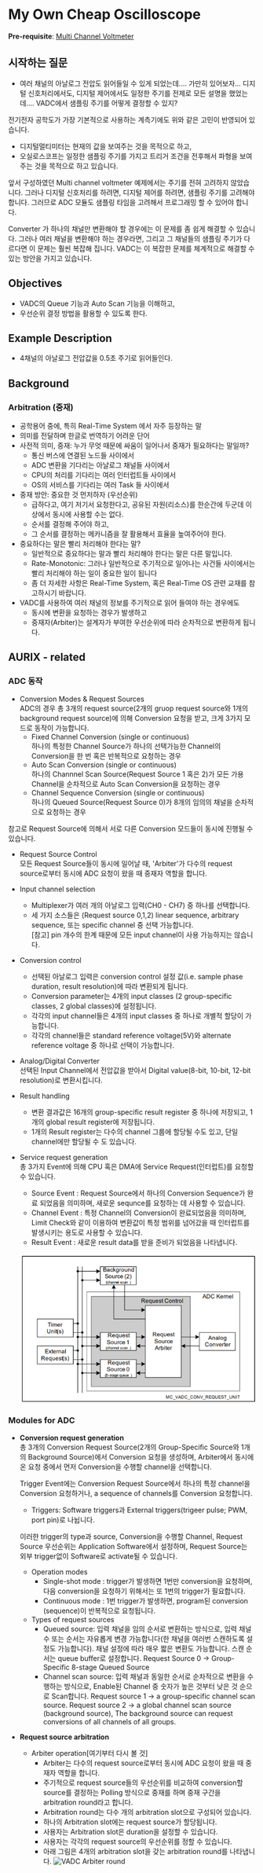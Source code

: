 # My Own Cheap Oscilloscope

**Pre-requisite**: [Multi Channel Voltmeter](https://www.notion.so/MultiChannelVoltmeter.md)

## 시작하는 질문

- 여러 채널의 아날로그 전압도 읽어들일 수 있게 되었는데.... 가만히 있어보자... 디지털 신호처리에서도, 디지털 제어에서도 일정한 주기를 전제로 모든 설명을 했었는데.... VADC에서 샘플링 주기를 어떻게 결정할 수 있지?

전기전자 공학도가 가장 기본적으로 사용하는 계측기에도 위와 같은 고민이 반영되어 있습니다.

- 디지털멀티미터는 현재의 값을 보여주는 것을 목적으로 하고,
- 오실로스코프는 일정한 샘플링 주기를 가지고 트리거 조건을 전후해서 파형을 보여주는 것을 목적으로 하고 있습니다.

앞서 구성하였던 Multi channel voltmeter 예제에서는 주기를 전혀 고려하지 않았습니다. 그러나 디지털 신호처리를 하려면, 디지털 제어를 하려면, 샘플링 주기를 고려해야 합니다. 그러므로 ADC 모듈도 샘플링 타임을 고려해서 프로그래밍 할 수 있어야 합니다.

Converter 가 하나의 채널만 변환해야 할 경우에는 이 문제를 좀 쉽게 해결할 수 있습니다. 그러나 여러 채널을 변환해야 하는 경우라면, 그리고 그 채널들의 샘플링 주기가 다르다면 이 문제는 훨씬 복잡해 집니다. VADC는 이 복잡한 문제를 체계적으로 해결할 수 있는 방안을 가지고 있습니다.

## Objectives

- VADC의 Queue 기능과 Auto Scan 기능을 이해하고,
- 우선순위 결정 방법을 활용할 수 있도록 한다.

## Example Description

- 4채널의 아날로그 전압값을 0.5초 주기로 읽어들인다.

## Background

### Arbitration (중재)

- 공학용어 중에, 특히 Real-Time System 에서 자주 등장하는 말
- 의미를 전달하며 한글로 번역하기 어려운 단어
- 사전적 의미, 중재: 누가 무엇 때문에 싸움이 일어나서 중재가 필요하다는 말일까?
    - 통신 버스에 연결된 노드들 사이에서
    - ADC 변환을 기다리는 아날로그 채널들 사이에서
    - CPU의 처리를 기다리는 여러 인터럽트들 사이에서
    - OS의 서비스를 기다리는 여러 Task 들 사이에서
- 중재 방안: 중요한 것 먼저하자 (우선순위)
    - 급하다고, 여기 저기서 요청한다고, 공유된 자원(리소스)를 한순간에 두군데 이상에서 동시에 사용할 수는 없다.
    - 순서를 결정해 주어야 하고,
    - 그 순서를 결정하는 메카니즘을 잘 활용해서 효율을 높여주어야 한다.
- 중요하다는 말은 빨리 처리해야 한다는 말?
    - 일반적으로 중요하다는 말과 빨리 처리해야 한다는 말은 다른 말입니다.
    - Rate-Monotonic: 그러나 일반적으로 주기적으로 일어나는 사건들 사이에서는 빨리 처리해야 하는 일이 중요한 일이 됩니다
    - 좀 더 자세한 사항은 Real-Time System, 혹은 Real-Time OS 관련 교재를 참고하시기 바랍니다.
- VADC를 사용하여 여러 채널의 정보를 주기적으로 읽어 들여야 하는 경우에도
    - 동시에 변환을 요청하는 경우가 발생하고
    - 중재자(Arbiter)는 설계자가 부여한 우선순위에 따라 순차적으로 변환하게 됩니다.

## AURIX - related

### ADC 동작

- Conversion Modes & Request Sources   
ADC의 경우 총 3개의 request source(2개의 gruop request source와 1개의 background request source)에 의해 Conversion 요청을 받고, 크게 3가지 모드로 동작이 가능합니다.
    - Fixed Channel Conversion (single or continuous)   
    하나의 특정한 Channel Source가 하나의 선택가능한 Channel의 Conversion을 한 번 혹은 반복적으로 요청하는 경우
    - Auto Scan Conversion (single or continuous)   
    하나의 Channnel Scan Source(Request Source 1 혹은 2)가 모든 가용 Channel을 순차적으로 Auto Scan Conversion을 요청하는 경우
    - Channel Sequence Conversion (single or continuous)   
    하나의 Queued Source(Request Source 0)가 8개의 임의의 채널을 순차적으로 요청하는 경우

참고로 Request Source에 의해서 서로 다른 Conversion 모드들이 동시에 진행될 수 있습니다.

- Request Source Control   
모든 Request Source들이 동시에 일어날 때, 'Arbiter'가 다수의 request source로부터 동시에 ADC 요청이 왔을 때 중재자 역할을 합니다.
- Input channel selection
    - Multiplexer가 여러 개의 아날로그 입력(CH0 - CH7) 중 하나를 선택합니다.
    - 세 가지 소스들은 (Request source 0,1,2) linear sequence, arbitrary sequence, 또는 specific channel 중 선택 가능합니다.   
    [참고] pin 개수의 한계 때문에 모든 input channel이 사용 가능하지는 않습니다.
- Conversion control
    - 선택된 아날로그 입력은 conversion control 설정 값(i.e. sample phase duration, result resolution)에 따라 변환되게 됩니다.
    - Conversion parameter는 4개의 input classes (2 group-specific classes, 2 global classes)에 설정됩니다.
    - 각각의 input channel들은 4개의 input classes 중 하나로 개별적 할당이 가능합니다.
    - 각각의 channel들은 standard reference voltage(5V)와 alternate reference voltage 중 하나로 선택이 가능합니다.
- Analog/Digital Converter   
선택된 Input Channel에서 전압값을 받아서 Digital value(8-bit, 10-bit, 12-bit resolution)로 변환시킵니다.
- Result handling   
    - 변환 결과값은 16개의 group-specific result register 중 하나에 저장되고, 1개의 global result register에 저장됩니다.
    - 1개의 Result register는 다수의 channel 그룹에 할당될 수도 있고, 단일 channel에만 할당될 수 도 있습니다.
- Service request generation    
총 3가지 Event에 의해 CPU 혹은 DMA에 Service Request(인터럽트)를 요청할 수 있습니다.
    - Source Event : Request Source에서 하나의 Conversion Sequence가 완료 되었음을 의미하며, 새로운 sequnce를 요청하는 데 사용할 수 있습니다.
    - Channel Event : 특정 Channel의 Conversion이 완료되었음을 의미하며, Limit Check와 같이 이용하여 변환값이 특정 범위를 넘어갔을 때 인터럽트를 발생시키는 용도로 사용할 수 있습니다.
    - Result Event : 새로운 result data를 받을 준비가 되었음을 나타냅니다.

    ![Vadc Conversion Request Unit](docs/Images/MyOwnCheapOscilloscope/Vadc_Conv_Request_Unit.png)

### Modules for ADC

- **Conversion request generation**   
총 3개의 Conversion Request Source(2개의 Group-Specific Source와 1개의 Background Source)에서 Conversion 요청을 생성하며, Arbiter에서 동시에 온 요청 중에서 먼저 Conversion을 수행할 channel을 선택합니다.

    Trigger Event에는 Conversion Request Source에서 하나의 특정 channel을 Conversion 요청하거나, a sequence of channels를 Conversion 요청합니다.

    - Triggers: Software triggers과 External triggers(trigeer pulse; PWM, port pin)로 나뉩니다.

    이러한 trigger의 type과 source, Conversion을 수행할 Channel, Request Source 우선순위는 Application Software에서 설정하며, Request Source는 외부 trigger없이 Software로 activate될 수 있습니다.

    - Operation modes
        - Single-shot mode : trigger가 발생하면 1번만 conversion을 요청하며, 다음 conversion을 요청하기 위해서는 또 1번의 trigger가 필요합니다.
        - Continuous mode : 1번 trigger가 발생하면, program된 conversion (sequence)이 반복적으로 요청됩니다.
    - Types of request sources
        - Queued source: 입력 채널을 임의 순서로 변환하는 방식으로, 입력 채널 수 또는 순서는 자유롭게 변경 가능합니다(한 채널을 여러번 스캔하도록 설정도 가능합니다).
        채널 설정에 따라 매우 짧은 변환도 가능합니다. 스캔 순서는 queue buffer로 설정합니다.
        Request Source 0 → Group-Specific 8-stage Queued Source
        - Channel scan source: 입력 채널과 동일한 순서로 순차적으로 변환을 수행하는 방식으로, Enable된 Channel 중 숫자가 높은 것부터 낮은 것 순으로 Scan합니다.
        Request source 1 → a group-specific channel scan source.
        Request source 2 → a global channel scan source (background source), The background source can request conversions of all channels of all groups.
- **Request source arbitration**
    - Arbiter operation[여기부터 다시 볼 것]
        - Arbiter는 다수의 request source로부터 동시에 ADC 요청이 왔을 때 중재자 역할을 합니다.
        - 주기적으로 request source들의 우선순위를 비교하여 conversion할 source를 결정하는 Polling 방식으로 중재를 하며 중재 구간을 arbitration round라고 합니다.
        - Arbitration round는 다수 개의 arbitration slot으로 구성되어 있습니다.
        - 하나의 Arbitration slot에는 request source가 할당됩니다.
        - 사용자는 Arbitration slot은 duration을 설정할 수 있습니다.
        - 사용자는 각각의 request source의 우선순위를 정할 수 있습니다.
        - 아래 그림은 4개의 arbitration slot을 갖는 arbitration round를 나타냅니다.
        ![VADC Arbiter round](https://aurixtutorial.readthedocs.io/ko/latest/images/MyOwnCheapOscilloscope_ArbitrationRoundWith4ArbitrationSlots.png)